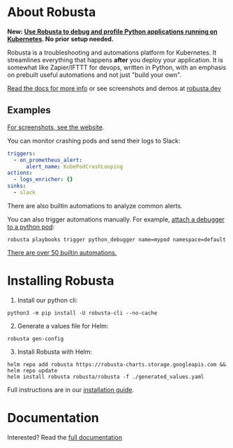 # About Robusta
**New: [Use Robusta to debug and profile Python applications running on Kubernetes](https://home.robusta.dev/python/?from=github). No prior setup needed.**

Robusta is a troubleshooting and automations platform for Kubernetes. It streamlines everything that happens **after** you deploy your application. It is somewhat like Zapier/IFTTT for devops, written in Python, with an emphasis on prebuilt useful automations and not just "build your own".

[Read the docs for more info](https://docs.robusta.dev/master/?from=github) or see screenshots and demos at [robusta.dev](http://robusta.dev/?from=github)

## Examples
[For screenshots, see the website](http://robusta.dev/?from=github).

You can monitor crashing pods and send their logs to Slack:

```yaml
triggers:
  - on_prometheus_alert:
      alert_name: KubePodCrashLooping
actions:
  - logs_enricher: {}
sinks:
  - slack
```

There are also builtin automations to analyze common alerts.

You can also trigger automations manually. For example, [attach a debugger to a python pod](https://docs.robusta.dev/master/catalog/actions/python-troubleshooting.html#python-debugger):
```commandline
robusta playbooks trigger python_debugger name=mypod namespace=default
```

[There are over 50 builtin automations.](https://docs.robusta.dev/master/catalog/actions/index.html)

# Installing Robusta

1. Install our python cli:

```commandline
python3 -m pip install -U robusta-cli --no-cache
```

2. Generate a values file for Helm:
```commandline
robusta gen-config
```

3. Install Robusta with Helm:
```commandline
helm repo add robusta https://robusta-charts.storage.googleapis.com && helm repo update
helm install robusta robusta/robusta -f ./generated_values.yaml
```

Full instructions are in our [installation guide](https://docs.robusta.dev/master/getting-started/installation.html).

# Documentation
Interested? Read the [full documentation](https://docs.robusta.dev/master/index.html)
